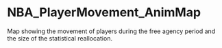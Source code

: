 # NBA_PlayerMovement_AnimMap
 Map showing the movement of players during the free agency period and the size of the statistical reallocation.
